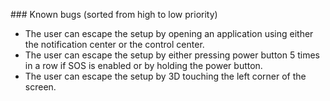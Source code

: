 ### Known bugs (sorted from high to low priority)

- The user can escape the setup by opening an application using either the notification center or the control center.
- The user can escape the setup by either pressing power button 5 times in a row if SOS is enabled or by holding the power button.
- The user can escape the setup by 3D touching the left corner of the screen.